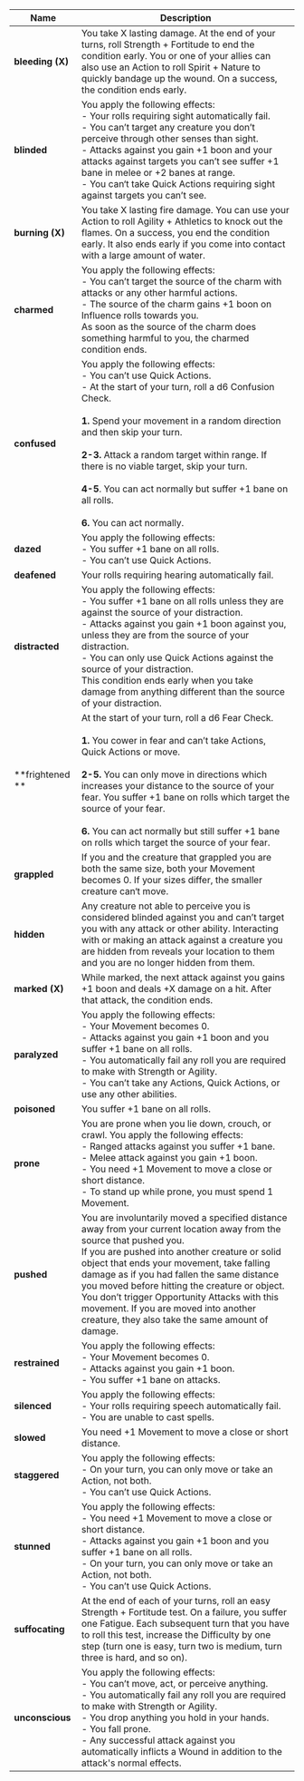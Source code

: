 Name | Description
--- | ---
**bleeding (X)** | You take X lasting damage. At the end of your turns, roll Strength + Fortitude to end the condition early. You or one of your allies can also use an Action to roll Spirit + Nature to quickly bandage up the wound. On a success, the condition ends early.
**blinded** | You apply the following effects:<br/>- Your rolls requiring sight automatically fail.<br/>- You can’t target any creature you don’t perceive through other senses than sight.<br/>- Attacks against you gain +1 boon and your attacks against targets you can’t see suffer +1 bane in melee or +2 banes at range.<br/>- You can‘t take Quick Actions requiring sight against targets you can’t see.<br/>
**burning (X)** | You take X lasting fire damage. You can use your Action to roll Agility + Athletics to knock out the flames. On a success, you end the condition early. It also ends early if you come into contact with a large amount of water.
**charmed** | You apply the following effects:<br/>- You can’t target the source of the charm with attacks or any other harmful actions.<br/>- The source of the charm gains +1 boon on Influence rolls towards you.<br/>As soon as the source of the charm does something harmful to you, the charmed condition ends.<br/>
**confused** | You apply the following effects:<br/>- You can’t use Quick Actions.<br/>- At the start of your turn, roll a d6 Confusion Check.<br/><br/><strong>1. </strong>Spend your movement in a random direction and then skip your turn.<br/><br/><strong>2-3.</strong> Attack a random target within range. If there is no viable target, skip your turn.<br/><br/><strong>4-5</strong>. You can act normally but suffer +1 bane on all rolls.<br/><br/><strong>6.</strong> You can act normally.
**dazed** | You apply the following effects:<br/>- You suffer +1 bane on all rolls.<br/>- You can’t use Quick Actions.<br/>
**deafened** | Your rolls requiring hearing automatically fail.
**distracted** | You apply the following effects:<br/>- You suffer +1 bane on all rolls unless they are against the source of your distraction.<br/>- Attacks against you gain +1 boon against you, unless they are from the source of your distraction.<br/>- You can only use Quick Actions against the source of your distraction.<br/>This condition ends early when you take damage from anything different than the source of your distraction.<br/>
**frightened ** | At the start of your turn, roll a d6 Fear Check.<br/><br/><strong>1.</strong> You cower in fear and can’t take Actions, Quick Actions or move.<br/><br/><strong>2-5.</strong> You can only move in directions which increases your distance to the source of your fear. You suffer +1 bane on rolls which target the source of your fear.<br/><br/><strong>6. </strong>You can act normally but still suffer +1 bane on rolls which target the source of your fear.
**grappled** | If you and the creature that grappled you are both the same size, both your Movement becomes 0. If your sizes differ, the smaller creature can‘t move. 
**hidden** | Any creature not able to perceive you is considered blinded against you and can’t target you with any attack or other ability. Interacting with or making an attack against a creature you are hidden from reveals your location to them and you are no longer hidden from them.
**marked (X)** | While marked, the next attack against you gains +1 boon and deals +X damage on a hit. After that attack, the condition ends.
**paralyzed** | You apply the following effects:<br/>- Your Movement becomes 0.<br/>- Attacks against you gain +1 boon and you suffer +1 bane on all rolls.<br/>- You automatically fail any roll you are required to make with Strength or Agility.<br/>- You can’t take any Actions, Quick Actions, or use any other abilities.<br/>
**poisoned** | You suffer +1 bane on all rolls.
**prone** | You are prone when you lie down, crouch, or crawl. You apply the following effects:<br/>- Ranged attacks against you suffer +1 bane.<br/>- Melee attack against you gain +1 boon.<br/>- You need +1 Movement to move a close or short distance.<br/>- To stand up while prone, you must spend 1 Movement.<br/>
**pushed** | You are involuntarily moved a specified distance away from your current location away from the source that pushed you. <br/>If you are pushed into another creature or solid object that ends your movement, take falling damage as if you had fallen the same distance you moved before hitting the creature or object. You don’t trigger Opportunity Attacks with this movement. If you are moved into another creature, they also take the same amount of damage.<br/>
**restrained** | You apply the following effects:<br/>- Your Movement becomes 0.<br/>- Attacks against you gain +1 boon.<br/>- You suffer +1 bane on attacks.<br/>
**silenced** | You apply the following effects:<br/>- Your rolls requiring speech automatically fail.<br/>- You are unable to cast spells.<br/>
**slowed** | You need +1 Movement to move a close or short distance.
**staggered** | You apply the following effects:<br/>- On your turn, you can only move or take an Action, not both.<br/>- You can’t use Quick Actions.<br/>
**stunned** | You apply the following effects:<br/>- You need +1 Movement to move a close or short distance.<br/>- Attacks against you gain +1 boon and you suffer +1 bane on all rolls.<br/>- On your turn, you can only move or take an Action, not both.<br/>- You can’t use Quick Actions.<br/>
**suffocating** | At the end of each of your turns, roll an easy Strength + Fortitude test. On a failure, you suffer one Fatigue. Each subsequent turn that you have to roll this test, increase the Difficulty by one step (turn one is easy, turn two is medium, turn three is hard, and so on).
**unconscious** | You apply the following effects:<br/>- You can’t move, act, or perceive anything.<br/>- You automatically fail any roll you are required to make with Strength or Agility.<br/>- You drop anything you hold in your hands.<br/>- You fall prone.<br/>- Any successful attack against you automatically inflicts a Wound in addition to the attack's normal effects.<br/>
